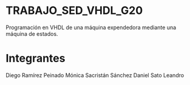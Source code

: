 # TRABAJO_SED_VHDL_G20

 Programación en VHDL de una máquina expendedora mediante una máquina de estados.

 
# Integrantes

Diego Ramírez Peinado
Mónica Sacristán Sánchez
Daniel Sato Leandro
